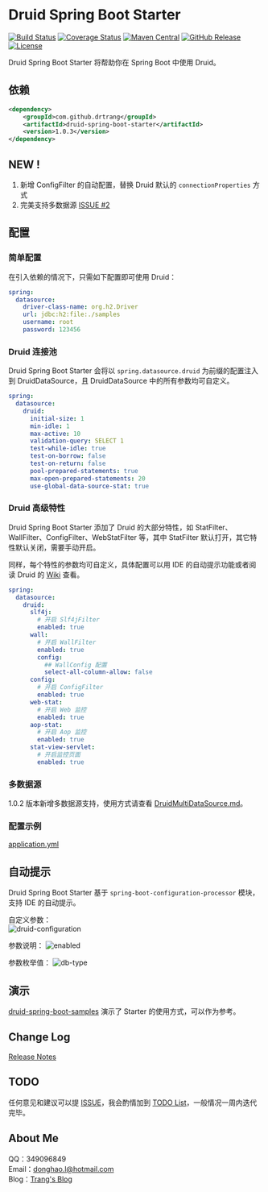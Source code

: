 # Druid Spring Boot Starter

[![Build Status](https://img.shields.io/travis/drtrang/druid-spring-boot/master.svg?style=flat-square)](https://www.travis-ci.org/drtrang/druid-spring-boot)
[![Coverage Status](https://img.shields.io/coveralls/drtrang/druid-spring-boot/master.svg?style=flat-square)](https://coveralls.io/github/drtrang/druid-spring-boot?branch=master)
[![Maven Central](https://img.shields.io/maven-central/v/com.github.drtrang/druid-spring-boot.svg?style=flat-square)](https://maven-badges.herokuapp.com/maven-central/com.github.drtrang/druid-spring-boot)
[![GitHub Release](https://img.shields.io/github/release/drtrang/druid-spring-boot.svg?style=flat-square)](https://github.com/drtrang/druid-spring-boot/releases)
[![License](http://img.shields.io/badge/license-apache%202-blue.svg?style=flat-square)](https://github.com/drtrang/druid-spring-boot/blob/master/LICENSE)

Druid Spring Boot Starter 将帮助你在 Spring Boot 中使用 Druid。


## 依赖
```xml
<dependency>
    <groupId>com.github.drtrang</groupId>
    <artifactId>druid-spring-boot-starter</artifactId>
    <version>1.0.3</version>
</dependency>
```

## NEW !
1. 新增 ConfigFilter 的自动配置，替换 Druid 默认的 `connectionProperties` 方式
2. 完美支持多数据源 [ISSUE #2](https://github.com/drtrang/druid-spring-boot/issues/2)


## 配置
### 简单配置
在引入依赖的情况下，只需如下配置即可使用 Druid：

```yaml
spring:
  datasource:
    driver-class-name: org.h2.Driver
    url: jdbc:h2:file:./samples
    username: root
    password: 123456
```

### Druid 连接池
Druid Spring Boot Starter 会将以 `spring.datasource.druid` 为前缀的配置注入到 DruidDataSource，且 DruidDataSource 中的所有参数均可自定义。

```yaml
spring:
  datasource:
    druid:
      initial-size: 1
      min-idle: 1
      max-active: 10
      validation-query: SELECT 1
      test-while-idle: true
      test-on-borrow: false
      test-on-return: false
      pool-prepared-statements: true
      max-open-prepared-statements: 20
      use-global-data-source-stat: true
```

### Druid 高级特性
Druid Spring Boot Starter 添加了 Druid 的大部分特性，如 StatFilter、WallFilter、ConfigFilter、WebStatFilter 等，其中 StatFilter 默认打开，其它特性默认关闭，需要手动开启。

同样，每个特性的参数均可自定义，具体配置可以用 IDE 的自动提示功能或者阅读 Druid 的 [Wiki](https://github.com/alibaba/druid/wiki/%E9%A6%96%E9%A1%B5) 查看。

```yaml
spring:
  datasource:
    druid:
      slf4j:
        # 开启 Slf4jFilter
        enabled: true
      wall:
        # 开启 WallFilter
        enabled: true
        config:
          ## WallConfig 配置
          select-all-column-allow: false
      config:
        # 开启 ConfigFilter
        enabled: true
      web-stat:
        # 开启 Web 监控
        enabled: true
      aop-stat:
        # 开启 Aop 监控
        enabled: true
      stat-view-servlet:
        # 开启监控页面
        enabled: true
```

### 多数据源
1.0.2 版本新增多数据源支持，使用方式请查看 [DruidMultiDataSource.md](https://github.com/drtrang/druid-spring-boot/tree/master/docs/DruidMultiDataSource.md)。

### 配置示例
[application.yml](https://github.com/drtrang/druid-spring-boot/blob/master/druid-spring-boot-samples/src/main/resources/application.yml)


## 自动提示
Druid Spring Boot Starter 基于 `spring-boot-configuration-processor` 模块，支持 IDE 的自动提示。

自定义参数：<br>
![druid-configuration](https://user-images.githubusercontent.com/13851701/28149522-c1a3fc96-67c0-11e7-8ea7-630a8b3e5bfb.png)

参数说明：
![enabled](https://user-images.githubusercontent.com/13851701/28149525-d08955bc-67c0-11e7-916c-c8c5acd30b4a.png)

参数枚举值：
![db-type](https://user-images.githubusercontent.com/13851701/28148904-3bb9b07a-67bc-11e7-9912-c7043c2d7de7.png)


## 演示
[druid-spring-boot-samples](https://github.com/drtrang/druid-spring-boot/tree/master/druid-spring-boot-samples) 演示了 Starter 的使用方式，可以作为参考。 


## Change Log
[Release Notes](https://github.com/drtrang/druid-spring-boot/releases)


## TODO
任何意见和建议可以提 [ISSUE](https://github.com/drtrang/druid-spring-boot/issues)，我会酌情加到 [TODO List](https://github.com/drtrang/druid-spring-boot/blob/master/TODO.md)，一般情况一周内迭代完毕。


## About Me
QQ：349096849<br>
Email：donghao.l@hotmail.com<br>
Blog：[Trang's Blog](http://blog.trang.space)
